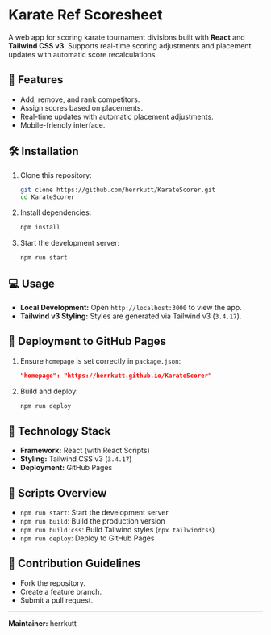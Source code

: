 # Karate Ref Scoresheet

A web app for scoring karate tournament divisions built with **React** and **Tailwind CSS v3**. Supports real-time scoring adjustments and placement updates with automatic score recalculations.

## 🚀 Features
- Add, remove, and rank competitors.
- Assign scores based on placements.
- Real-time updates with automatic placement adjustments.
- Mobile-friendly interface.

## 🛠️ Installation
1. Clone this repository:
   ```bash
   git clone https://github.com/herrkutt/KarateScorer.git
   cd KarateScorer
   ```
2. Install dependencies:
   ```bash
   npm install
   ```
3. Start the development server:
   ```bash
   npm run start
   ```

## 💻 Usage
- **Local Development:** Open `http://localhost:3000` to view the app.
- **Tailwind v3 Styling:** Styles are generated via Tailwind v3 (`3.4.17`).

## 🚀 Deployment to GitHub Pages
1. Ensure `homepage` is set correctly in `package.json`:
   ```json
   "homepage": "https://herrkutt.github.io/KarateScorer"
   ```
2. Build and deploy:
   ```bash
   npm run deploy
   ```

## 🧩 Technology Stack
- **Framework:** React (with React Scripts)
- **Styling:** Tailwind CSS v3 (`3.4.17`)
- **Deployment:** GitHub Pages

## 📜 Scripts Overview
- `npm run start`: Start the development server
- `npm run build`: Build the production version
- `npm run build:css`: Build Tailwind styles (`npx tailwindcss`)
- `npm run deploy`: Deploy to GitHub Pages

## 🤝 Contribution Guidelines
- Fork the repository.
- Create a feature branch.
- Submit a pull request.

---
**Maintainer:** herrkutt